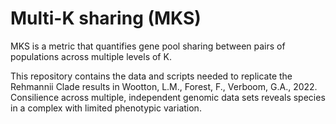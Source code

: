 # Multi-K sharing (MKS)
MKS is a metric that quantifies gene pool sharing between pairs of populations across multiple levels of K.

This repository contains the data and scripts needed to replicate the Rehmannii Clade results in Wootton, L.M., Forest, F., Verboom, G.A., 2022. Consilience across multiple, independent genomic data sets reveals species in a complex with limited phenotypic variation.

